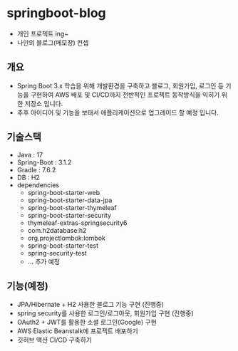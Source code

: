 # springboot-blog
- 개인 프로젝트 ing~
- 나만의 블로그(메모장) 컨셉

## 개요
- Spring Boot 3.x 학습을 위해 개발환경을 구축하고 블로그, 회원가입, 로그인 등 기능을 구현하여 AWS 배포 및 CI/CD까지 전반적인 프로젝트 동작방식을 익히기 위한 저장소 입니다.
- 추후 아이디어 및 기능을 보태서 애플리케이션으로 업그레이드 할 예정 입니다.

## 기술스택
- Java : 17
- Spring-Boot : 3.1.2
- Gradle : 7.6.2
- DB : H2
- dependencies
  - spring-boot-starter-web
  - spring-boot-starter-data-jpa
  - spring-boot-starter-thymeleaf
  - spring-boot-starter-security
  - thymeleaf-extras-springsecurity6
  - com.h2database:h2
  - org.projectlombok:lombok
  - spring-boot-starter-test
  - spring-security-test
  - ... 추가 예정


## 기능(예정)
- JPA/Hibernate + H2 사용한 블로그 기능 구현 (진행중)
- spring security를 사용한 로그인/로그아웃, 회원가입 구현  (진행중)
- OAuth2 + JWT를 활용한 소셜 로그인(Google) 구현
- AWS Elastic Beanstalk에 프로젝트 배포하기
- 깃허브 액션 CI/CD 구축하기

